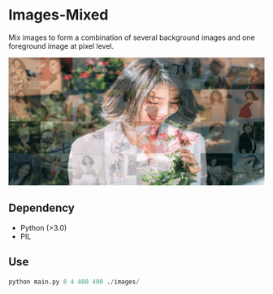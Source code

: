 # Images-Mixed
Mix images to form a combination of several background images and one foreground image at pixel level. 


![](mix.png)

## Dependency

* Python (>3.0)
* PIL

## Use

```python
python main.py 8 4 400 400 ./images/
```
